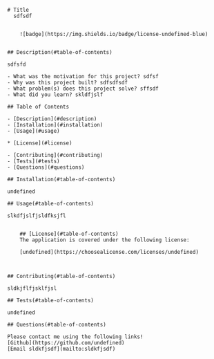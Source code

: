 
    # Title
      sdfsdf

    
        ![badge](https://img.shields.io/badge/license-undefined-blue)
        
    
    ## Description(#table-of-contents)

    sdfsfd

    - What was the motivation for this project? sdfsf
    - Why was this project built? sdfsdfsdf
    - What problem(s) does this project solve? sffsdf
    - What did you learn? skldfjslf

    ## Table of Contents
     
    - [Description](#description)
    - [Installation](#installation)
    - [Usage](#usage)
    
    * [License](#license)
      
    - [Contributing](#contributing)
    - [Tests](#tests)
    - [Questions](#questions)

    ## Installation(#table-of-contents)

    undefined

    ## Usage(#table-of-contents)

    slkdfjslfjsldfksjfl

    
        ## [License](#table-of-contents)
        The application is covered under the following license:
        
        [undefined](https://choosealicense.com/licenses/undefined)
        
        

    ## Contributing(#table-of-contents)

    sldkjflfjsklfjsl

    ## Tests(#table-of-contents)

    undefined

    ## Questions(#table-of-contents)

    Please contact me using the following links!
    [Github](https://github.com/undefined)
    [Email sldkfjsdf](mailto:sldkfjsdf)
    